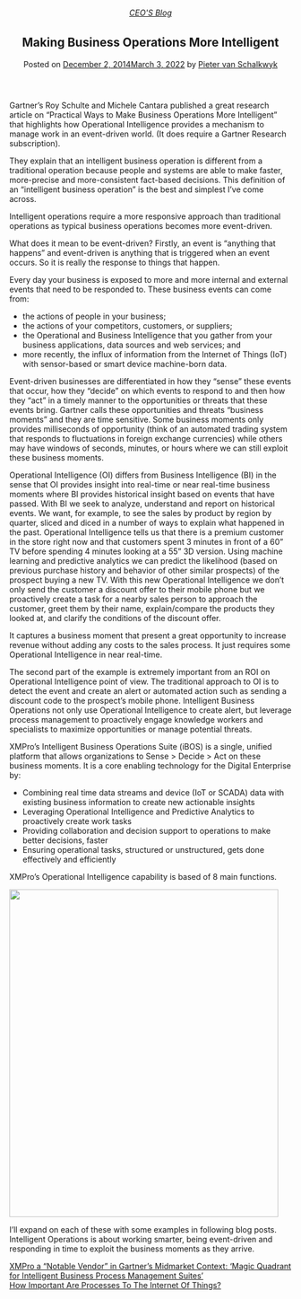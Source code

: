 
<article class="post-3899 post type-post status-publish format-standard has-post-thumbnail hentry category-pieter-blog tag-intelligent-business-operations tag-operational-intelligence tag-predictive-analytics" id="post-3899">
<div class="article-inner">
<header class="entry-header">
<div class="entry-header-text entry-header-text-top text-center">
<h6 class="entry-category is-xsmall"><a href="https://xmpro.com/category/blog/pieter-blog/" rel="category tag">CEO'S Blog</a></h6><h1 class="entry-title">Making Business Operations More Intelligent</h1><div class="entry-divider is-divider small"></div>
<div class="entry-meta uppercase is-xsmall">
<span class="posted-on">Posted on <a href="https://xmpro.com/making-business-operations-intelligent/" rel="bookmark"><time class="entry-date published" datetime="2014-12-02T12:45:50+00:00">December 2, 2014</time><time class="updated" datetime="2022-03-03T04:30:04+00:00">March 3, 2022</time></a></span> <span class="byline">by <span class="meta-author vcard"><a class="url fn n" href="https://xmpro.com/author/pietervs/">Pieter van Schalkwyk</a></span></span> </div>
</div>
</header>
<div class="entry-content single-page">
<p>Gartner’s Roy Schulte and Michele Cantara published a great research article on “Practical Ways to Make Business Operations More Intelligent” that highlights how Operational Intelligence provides a mechanism to manage work in an event-driven world. (It does require a Gartner Research subscription).</p>
<p>They explain that an intelligent business operation is different from a traditional operation because people and systems are able to make faster, more-precise and more-consistent fact-based decisions. This definition of an “intelligent business operation” is the best and simplest I’ve come across.</p>
<p>Intelligent operations require a more responsive approach than traditional operations as typical business operations becomes more event-driven.</p>
<p>What does it mean to be event-driven? Firstly, an event is “anything that happens” and event-driven is anything that is triggered when an event occurs. So it is really the response to things that happen.</p>
<p>Every day your business is exposed to more and more internal and external events that need to be responded to. These business events can come from:</p>
<ul>
<li>the actions of people in your business;</li>
<li>the actions of your competitors, customers, or suppliers;</li>
<li>the Operational and Business Intelligence that you gather from your business applications, data sources and web services; and</li>
<li>more recently, the influx of information from the Internet of Things (IoT) with sensor-based or smart device machine-born data.</li>
</ul>
<p>Event-driven businesses are differentiated in how they “sense” these events that occur, how they “decide” on which events to respond to and then how they “act” in a timely manner to the opportunities or threats that these events bring. Gartner calls these opportunities and threats “business moments” and they are time sensitive. Some business moments only provides milliseconds of opportunity (think of an automated trading system that responds to fluctuations in foreign exchange currencies) while others may have windows of seconds, minutes, or hours where we can still exploit these business moments.</p>
<p>Operational Intelligence (OI) differs from Business Intelligence (BI) in the sense that OI provides insight into real-time or near real-time business moments where BI provides historical insight based on events that have passed. With BI we seek to analyze, understand and report on historical events. We want, for example, to see the sales by product by region by quarter, sliced and diced in a number of ways to explain what happened in the past. Operational Intelligence tells us that there is a premium customer in the store right now and that customers spent 3 minutes in front of a 60” TV before spending 4 minutes looking at a 55” 3D version. Using machine learning and predictive analytics we can predict the likelihood (based on previous purchase history and behavior of other similar prospects) of the prospect buying a new TV. With this new Operational Intelligence we don’t only send the customer a discount offer to their mobile phone but we proactively create a task for a nearby sales person to approach the customer, greet them by their name, explain/compare the products they looked at, and clarify the conditions of the discount offer.</p>
<p>It captures a business moment that present a great opportunity to increase revenue without adding any costs to the sales process. It just requires some Operational Intelligence in near real-time.</p>
<p>The second part of the example is extremely important from an ROI on Operational Intelligence point of view. The traditional approach to OI is to detect the event and create an alert or automated action such as sending a discount code to the prospect’s mobile phone. Intelligent Business Operations not only use Operational Intelligence to create alert, but leverage process management to proactively engage knowledge workers and specialists to maximize opportunities or manage potential threats.</p>
<p>XMPro’s Intelligent Business Operations Suite (iBOS) is a single, unified platform that allows organizations to Sense &gt; Decide &gt; Act on these business moments. It is a core enabling technology for the Digital Enterprise by:</p>
<ul>
<li>Combining real time data streams and device (IoT or SCADA) data with existing business information to create new actionable insights</li>
<li>Leveraging Operational Intelligence and Predictive Analytics to proactively create work tasks</li>
<li>Providing collaboration and decision support to operations to make better decisions, faster</li>
<li>Ensuring operational tasks, structured or unstructured, gets done effectively and efficiently</li>
</ul>
<p>XMPro’s Operational Intelligence capability is based of 8 main functions.</p>
<p><img height="584" src="https://xmpro.com/wp-content/uploads/2014/10/Intelligence.jpg" width="480"/>
</p>
<p>I’ll expand on each of these with some examples in following blog posts. Intelligent Operations is about working smarter, being event-driven and responding in time to exploit the business moments as they arrive.</p>
<div class="blog-share text-center"><div class="is-divider medium"></div><div class="social-icons share-icons share-row relative"><a aria-label="Share on WhatsApp" class="icon button circle is-outline tooltip whatsapp show-for-medium" data-action="share/whatsapp/share" href="whatsapp://send?text=Making%20Business%20Operations%20More%20Intelligent - https://xmpro.com/making-business-operations-intelligent/" title="Share on WhatsApp"><i class="icon-whatsapp"></i></a><a aria-label="Share on Facebook" class="icon button circle is-outline tooltip facebook" data-label="Facebook" href="https://www.facebook.com/sharer.php?u=https://xmpro.com/making-business-operations-intelligent/" onclick="window.open(this.href,this.title,'width=500,height=500,top=300px,left=300px'); return false;" rel="noopener nofollow" target="_blank" title="Share on Facebook"><i class="icon-facebook"></i></a><a aria-label="Share on Twitter" class="icon button circle is-outline tooltip twitter" href="https://twitter.com/share?url=https://xmpro.com/making-business-operations-intelligent/" onclick="window.open(this.href,this.title,'width=500,height=500,top=300px,left=300px'); return false;" rel="noopener nofollow" target="_blank" title="Share on Twitter"><i class="icon-twitter"></i></a><a aria-label="Email to a Friend" class="icon button circle is-outline tooltip email" href="/cdn-cgi/l/email-protection#023d717760686761763f4f63696b6c652730324077716b6c6771712730324d72677063766b6d6c712730324f6d70672730324b6c76676e6e6b65676c7624606d667b3f416a676169273032766a6b712730326d77762731432730326a767672712731432730442730447a6f72706d2c616d6f2730446f63696b6c652f6077716b6c6771712f6d72677063766b6d6c712f6b6c76676e6e6b65676c76273044" rel="nofollow" title="Email to a Friend"><i class="icon-envelop"></i></a><a aria-label="Pin on Pinterest" class="icon button circle is-outline tooltip pinterest" href="https://pinterest.com/pin/create/button?url=https://xmpro.com/making-business-operations-intelligent/&amp;media=https://xmpro.com/wp-content/uploads/2014/10/Intelligence.jpg&amp;description=Making%20Business%20Operations%20More%20Intelligent" onclick="window.open(this.href,this.title,'width=500,height=500,top=300px,left=300px'); return false;" rel="noopener nofollow" target="_blank" title="Pin on Pinterest"><i class="icon-pinterest"></i></a><a aria-label="Share on LinkedIn" class="icon button circle is-outline tooltip linkedin" href="https://www.linkedin.com/shareArticle?mini=true&amp;url=https://xmpro.com/making-business-operations-intelligent/&amp;title=Making%20Business%20Operations%20More%20Intelligent" onclick="window.open(this.href,this.title,'width=500,height=500,top=300px,left=300px'); return false;" rel="noopener nofollow" target="_blank" title="Share on LinkedIn"><i class="icon-linkedin"></i></a></div></div></div>
<nav class="navigation-post" id="nav-below" role="navigation">
<div class="flex-row next-prev-nav bt bb">
<div class="flex-col flex-grow nav-prev text-left">
<div class="nav-previous"><a href="https://xmpro.com/xmpro-a-notable-vendor-in-gartners-midmarket-context-magic-quadrant-for-intelligent-business-process-management-suites/" rel="prev"><span class="hide-for-small"><i class="icon-angle-left"></i></span> XMPro a “Notable Vendor” in Gartner’s Midmarket Context: ‘Magic Quadrant for Intelligent Business Process Management Suites’</a></div>
</div>
<div class="flex-col flex-grow nav-next text-right">
<div class="nav-next"><a href="https://xmpro.com/how-important-are-processes-to-the-internet-of-things/" rel="next">How Important Are Processes To The Internet Of Things? <span class="hide-for-small"><i class="icon-angle-right"></i></span></a></div> </div>
</div>
</nav>
</div>
</article>
<div class="comments-area" id="comments">
</div>
